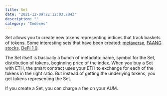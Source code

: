 ```yaml
---
title: Set
date: "2021-12-09T22:12:03.284Z"
description: ""
category: "Indexes"
---
```


Set allows you to create new tokens representing indices that track baskets of tokens. Some interesting sets that have been created: [metaverse](https://www.tokensets.com/portfolio/mvi), [FAANG stocks](https://www.tokensets.com/portfolio/faang), [DeFi 1.0](https://www.tokensets.com/portfolio/dpi).

The Set itself is basically a bunch of metadata: name, symbol for the Set, distribution of tokens, beginning price of the index. When you buy a Set with ETH, the smart contract uses your ETH to exchange for each of the tokens in the right ratio. But instead of getting the underlying tokens, you get tokens representing the Set.

If you create a Set, you can charge a fee on your AUM.